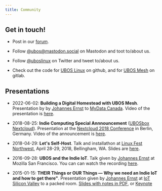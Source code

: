```yaml
---
title: Community
---
```


## Get in touch!

* Post in our [forum](https://forum.ubos.net/).

* Follow [@ubos@mastodon.social](https://mastodon.social/@ubos) on Mastodon and toot to/about us.

* Follow [@uboslinux](https://twitter.com/uboslinux) on Twitter and tweet to/about us.

* Check out the code for [UBOS Linux](https://github.com/uboslinux) on github, and
  for [UBOS Mesh](https://gitlab.com/ubos) on gitlab.

## Presentations

* 2022-06-02: <strong>Building a Digital Homestead with UBOS Mesh</strong>.
  Presentation by by [Johannes Ernst](https://reb00ted.org/) to
  [MyData Canada](https://www.mydatacanada.org/). Video of the presentation
  is [here](https://vimeo.com/719673759).

* 2018-08-25: <strong>Indie Computing Special Annnouncement</strong>
  ([UBOSbox Nextcloud](https://indiecomputing.com/products/)).
  Presentation at the [Nextcloud 2018 Conference](https://nextcloud.com/conf/)
  in Berlin, Germany. Video of the announcement is
  [here](https://www.youtube.com/watch?v=7HOKwZ-IWqk).

* 2018-04-29: <strong>Let's Self-Host</strong>. Talk and installathon at
  [Linux Fest Northwest](https://www.linuxfestnorthwest.org/conferences/lfnw18),
  April 28-29, 2018, Bellingham, WA. Slides are [here](https://upon2020.com/slides/lets-self-host/).

* 2016-09-28: <strong>UBOS and the Indie IoT</strong>. Talk given by
  [Johannes Ernst](https://reb00ted.org/) at Mozilla San Francisco.
  You can can watch the recording
  [here](https://air.mozilla.org/connected-devices-meetup-johannes-ernst-ubos-and-the-indie-iot-20160927/).

* 2015-01-15: <strong>THEIR Things or OUR Things &mdash; Why we need an Indie IoT and how to get
  there"</strong>. Presentation given by [Johannes Ernst](https://reb00ted.org/) at
  [IoT Silicon Valley](https://www.meetup.com/IoTSiliconValley/) to a packed room.
  [Slides with notes in PDF](/files/2015-01-20-Indie-IoT-Johannes-Ernst.pdf), or
  [Keynote](/files/2015-01-20-Indie-IoT-Johannes-Ernst.key.zip)

